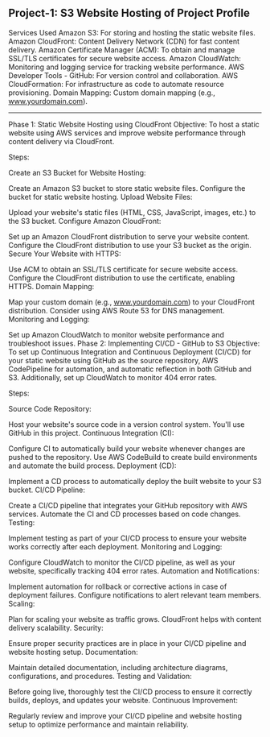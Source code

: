 Project-1: S3 Website Hosting of Project Profile
--------------------------------------------------
Services Used
Amazon S3: For storing and hosting the static website files.
Amazon CloudFront: Content Delivery Network (CDN) for fast content delivery.
Amazon Certificate Manager (ACM): To obtain and manage SSL/TLS certificates for secure website access.
Amazon CloudWatch: Monitoring and logging service for tracking website performance.
AWS Developer Tools - GitHub: For version control and collaboration.
AWS CloudFormation: For infrastructure as code to automate resource provisioning.
Domain Mapping: Custom domain mapping (e.g., www.yourdomain.com).

-----------------------------------------------------

Phase 1: Static Website Hosting using CloudFront
Objective: To host a static website using AWS services and improve website performance through content delivery via CloudFront.

Steps:

Create an S3 Bucket for Website Hosting:

Create an Amazon S3 bucket to store static website files.
Configure the bucket for static website hosting.
Upload Website Files:

Upload your website's static files (HTML, CSS, JavaScript, images, etc.) to the S3 bucket.
Configure Amazon CloudFront:

Set up an Amazon CloudFront distribution to serve your website content.
Configure the CloudFront distribution to use your S3 bucket as the origin.
Secure Your Website with HTTPS:

Use ACM to obtain an SSL/TLS certificate for secure website access.
Configure the CloudFront distribution to use the certificate, enabling HTTPS.
Domain Mapping:

Map your custom domain (e.g., www.yourdomain.com) to your CloudFront distribution. Consider using AWS Route 53 for DNS management.
Monitoring and Logging:

Set up Amazon CloudWatch to monitor website performance and troubleshoot issues.
Phase 2: Implementing CI/CD - GitHub to S3
Objective: To set up Continuous Integration and Continuous Deployment (CI/CD) for your static website using GitHub as the source repository, AWS CodePipeline for automation, and automatic reflection in both GitHub and S3. Additionally, set up CloudWatch to monitor 404 error rates.

Steps:

Source Code Repository:

Host your website's source code in a version control system. You'll use GitHub in this project.
Continuous Integration (CI):

Configure CI to automatically build your website whenever changes are pushed to the repository.
Use AWS CodeBuild to create build environments and automate the build process.
Deployment (CD):

Implement a CD process to automatically deploy the built website to your S3 bucket.
CI/CD Pipeline:

Create a CI/CD pipeline that integrates your GitHub repository with AWS services.
Automate the CI and CD processes based on code changes.
Testing:

Implement testing as part of your CI/CD process to ensure your website works correctly after each deployment.
Monitoring and Logging:

Configure CloudWatch to monitor the CI/CD pipeline, as well as your website, specifically tracking 404 error rates.
Automation and Notifications:

Implement automation for rollback or corrective actions in case of deployment failures.
Configure notifications to alert relevant team members.
Scaling:

Plan for scaling your website as traffic grows. CloudFront helps with content delivery scalability.
Security:

Ensure proper security practices are in place in your CI/CD pipeline and website hosting setup.
Documentation:

Maintain detailed documentation, including architecture diagrams, configurations, and procedures.
Testing and Validation:

Before going live, thoroughly test the CI/CD process to ensure it correctly builds, deploys, and updates your website.
Continuous Improvement:

Regularly review and improve your CI/CD pipeline and website hosting setup to optimize performance and maintain reliability.
